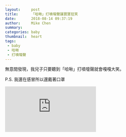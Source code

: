 ```yaml
---
layout:     post
title:      「哈啾」打噴嚏聲讓寶寶狂笑
date:       2018-08-14 09:37:19
author:     Mike Chen
summary:    
categories: baby
thumbnail:  heart
tags:
 - baby
 - 哈啾
 - 打噴嚏聲
---
```


無意間發現，我兒子只要聽到「哈啾」打噴嚏聲就會嘎嘎大笑。

P.S. 我還在感冒所以還戴著口罩

<div class="videoWrapper">
    <iframe src="https://www.youtube.com/embed/0m5xGgAWvZM" frameborder="0" allow="autoplay; encrypted-media" allowfullscreen></iframe>
</div>